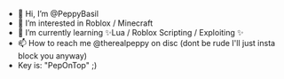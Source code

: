 - 👋 Hi, I’m @PeppyBasil
- 👀 I’m interested in Roblox / Minecraft
- 🌱 I’m currently learning ✨Lua / Roblox Scripting / Exploiting ✨
- 📫 How to reach me @therealpeppy on disc (dont be rude I'll just insta block you anyway)
- Key is: "PepOnTop" ;)
<!---
PeppyBasil/PeppyBasil is a ✨ special ✨ repository because its `README.md` (this file) appears on your GitHub profile.
You can click the Preview link to take a look at your changes.
--->
